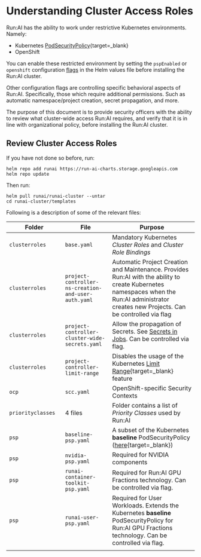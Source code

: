 # Understanding Cluster Access Roles

Run:AI has the ability to work under restrictive Kubernetes environments. Namely:

* Kubernetes [PodSecurityPolicy](https://kubernetes.io/docs/concepts/policy/pod-security-policy/){target=_blank}
* OpenShift

You can enable these restricted environment by setting the `pspEnabled` or `openshift` configuration [flags](../customize-cluster-install/#configuration-flags) in the Helm values file before installing the Run:AI cluster. 

Other configuration flags are controlling specific behavioral aspects of Run:AI. Specifically, those which require additional permissions. Such as automatic namespace/project creation, secret propagation, and more.

The purpose of this document is to provide security officers with the ability to review what cluster-wide access Run:AI requires, and verify that it is in line with organizational policy, before installing the Run:AI cluster. 


## Review Cluster Access Roles

If you have not done so before, run:

```
helm repo add runai https://run-ai-charts.storage.googleapis.com
helm repo update
```

Then run:

```
helm pull runai/runai-cluster --untar
cd runai-cluster/templates
```

Following is a description of some of the relevant files: 

|   Folder    | File  |  Purpose | 
|-------------|-------|----------|
| `clusterroles` | `base.yaml` | Mandatory Kubernetes _Cluster Roles_ and _Cluster Role Bindings_  | |
| `clusterroles` |`project-controller-ns-creation-and-user-auth.yaml` | Automatic Project Creation and Maintenance. Provides Run:AI with the ability to create Kubernetes namespaces when the Run:AI administrator creates new Projects. Can be controlled via flag |  
| `clusterroles` | `project-controller-cluster-wide-secrets.yaml` | Allow the propagation of Secrets. See [Secrets in Jobs](../Researcher-Setup/use-secrets.md). Can be controlled via flag. | 
| `clusterroles` | `project-controller-limit-range` | Disables the usage of the Kubernetes [Limit Range](https://kubernetes.io/docs/concepts/policy/limit-range/#:~:text=A%20LimitRange%20is%20a%20policy,per%20PersistentVolumeClaim%20in%20a%20namespace){target=_blank} feature |
| `ocp` | `scc.yaml`| OpenShift-specific Security Contexts | 
| `priorityclasses` | 4 files |  Folder contains a list of _Priority Classes_ used by Run:AI | 
| `psp` | `baseline-psp.yaml`  | A subset of the Kubernetes __baseline__ PodSecurityPolicy ([here](https://raw.githubusercontent.com/kubernetes/website/master/content/en/examples/policy/baseline-psp.yaml){target=_blank})| 
| `psp` | `nvidia-psp.yaml` | Required for NVIDIA components |
| `psp` | `runai-container-toolkit-psp.yaml` | Required for Run:AI GPU Fractions technology. Can be controlled via flag. | 
| `psp` | `runai-user-psp.yaml` | Required for User Workloads. Extends the Kubernetes __baseline__ PodSecurityPolicy for Run:AI GPU Fractions technology. Can be controlled via flag.  | `psp` | `privileged.yaml` | __priviliged__ Kubernetes PodSecurityPolicy. Used only for installing _Node Feature Discovery_ and _NVIDIA GPU Feature Discovery_ third parties. Can be controlled via flag| 
|<img width=400/>|||



 

